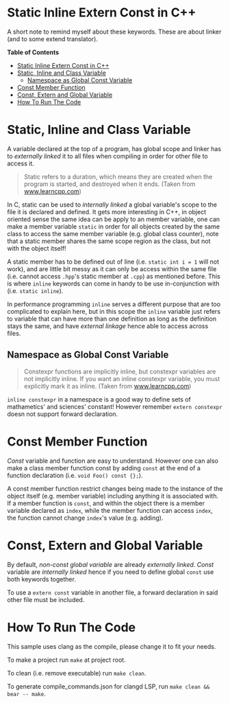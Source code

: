 # Static Inline Extern Const in C++
A short note to remind myself about these keywords. These are about linker (and to some extend translator).

<!-- markdown-toc start - Don't edit this section. Run M-x markdown-toc-refresh-toc -->
**Table of Contents**

- [Static Inline Extern Const in C++](#static-inline-extern-const-in-c)
- [Static, Inline and Class Variable](#static-inline-and-class-variable)
  - [Namespace as Global Const Variable](#namespace-as-global-const-variable)
- [Const Member Function](#const-member-function)
- [Const, Extern and Global Variable](#const-extern-and-global-variable)
- [How To Run The Code](#how-to-run-the-code)

<!-- markdown-toc end -->


# Static, Inline and Class Variable
A variable declared at the top of a program, has global scope and linker has to *externally linked* it to all files when compiling in order for other file to access it.

> Static refers to a duration, which means they are created when the program is started, and destroyed when it ends. (Taken from www.learncpp.com)

In C, static can be used to *internally linked* a global variable's scope to the file it is declared and defined. It gets more interesting in C++, in object oriented sense the same idea can be apply to an member variable, one can make a member variable `static` in order for all objects created by the same class to access the same member variable (e.g. global class counter), note that a static member shares the same scope region as the class, but not with the object itself!

A static member has to be defined out of line (i.e. `static int i = 1` will not work), and are little bit messy as it can only be access within the same file (i.e. cannot access `.hpp`'s static member at `.cpp`) as mentioned before. This is where `inline` keywords can come in handy to be use in-conjunction with (i.e. `static inline`).

In performance programming `inline` serves a different purpose that are too complicated to explain here, but in this scope the `inline` variable just refers to variable that can have more than one definition as long as the definition stays the same, and have *external linkage* hence able to access across files.

## Namespace as Global Const Variable

> Constexpr functions are implicitly inline, but constexpr variables are not implicitly inline. If you want an inline constexpr variable, you must explicitly mark it as inline. (Taken from www.learncpp.com)

`inline constexpr` in a namespace is a good way to define sets of mathametics' and sciences' constant! However remember `extern constexpr` doesn not support forward declaration.

# Const Member Function
*Const* variable and function are easy to understand. However one can also make a class member function const by adding `const` at the end of a function declaration (i.e. `void Foo() const {};`).

A const member function restrict changes being made to the instance of the object itself (e.g. member variable) including anything it is associated with. If a member function is `const`, and within the object there is a member variable declared as `index`, while the member function can access `index`, the function cannot change `index`'s value (e.g. adding).

# Const, Extern and Global Variable
By default, *non-const global variable* are already *externally linked*. *Const* variable are *internally linked* hence if you need to define global `const` use both keywords together.

To use a `extern const` variable in another file, a forward declaration in said other file must be included.

# How To Run The Code
This sample uses clang as the compile, please change it to fit your needs.

To make a project run `make` at project root.

To clean (i.e. remove executable) run `make clean`.

To generate compile_commands.json for clangd LSP, run `make clean && bear -- make`.
